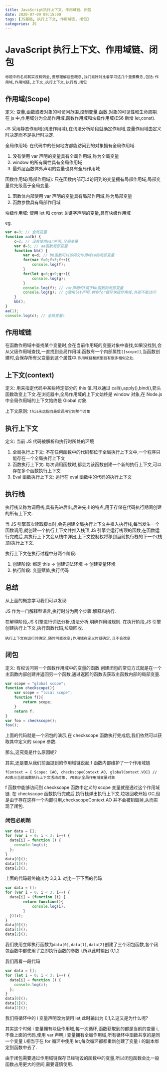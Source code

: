 ```yaml
---
title: JavaScript执行上下文、作用域链、闭包
date: 2020-07-09 09:15:00
tags: [JS基础, 执行上下文, 作用域链, 闭包]
categories: JS
---
```


# JavaScript 执行上下文、作用域链、闭包

`标题中的名词其实没有列全,要想理解这些概念,我们最好对比着学习这几个重要概念,包括:作用域,作用域链,上下文,执行上下文,执行栈,闭包`

## 作用域(Scope)

定义: 变量,函数或者对象的可访问范围,控制变量,函数,对象的可见性和生命周期.在 js 中,作用域分为全局作用域,函数作用域和块级作用域(ES6 新增 let,const).

JS 采用静态作用域(词法作用域),在词法分析阶段就确定作用域,变量作用域由定义时决定而不是执行时决定.

全局作用域: 在代码中的任何地方都能访问到的对象拥有全局作用域.

1. 没有使用 var 声明的变量具有全局作用域,称为全局变量
2. window 的所有属性具有全局作用域
3. 最外层函数体外声明的变量也具有全局作用域

函数作用域(局部作用域): 只在函数内部可以访问到的变量拥有局部作用域,局部变量优先级高于全局变量.

1. 函数体内部使用 var 声明的变量具有局部作用域,称为局部变量
2. 函数参数具有局部作用域

块级作用域: 使用 let 和 const 关键字声明的变量,具有块级作用域

eg.

```javaScript
var a=3; // 全局变量
function aa(b) {
    c=2; // 没有使用var声明,全局变量
    var d=5; // aa函数局部变量
    function bb() {
        var e=d; // bb函数可以访问父作用域aa的局部变量
        for(var f=0;f<3;f++){
            console.log(f);
        }
        for(let g=6;g<9;g++){
            console.log(g);
        }
        console.log(f); // var声明的f属于bb函数的局部变量
        console.log(g); // g使用let声明,拥有for循环块级作用域,外部不能访问
    }
    bb();
}
aa(1);
console.log(c); // 全局变量c
```

## 作用域链

在函数作用域中查找某个变量时,会在当前作用域的变量对象中查找,如果没找到,会从父级作用域查找,一直找到全局作用域.函数有一个内部属性`[[scope]]`,当函数创建时,会保存所有父变量到这个属性中.`作用域链和原型链有很多相似之处`.

## 上下文(context)

定义: 用来指定代码中某些特定部分的 this 值.可以通过 call(),apply(),bind(),箭头函数改变上下文.在浏览器中,全局作用域的上下文始终是 window 对象,在 Node.js 中全局作用域的上下文始终是 Global 对象.

上下文原则: `this永远指向最后调用它的那个对象`

## 执行上下文

定义: 当前 JS 代码被解析和执行时所处的环境

1. 全局执行上下文: 不在任何函数中的代码都位于全局执行上下文中,一个程序只能存在一个全局执行上下文
2. 函数执行上下文: 每次调用函数时,都会为该函数创建一个新的执行上下文,可以存在多个函数执行上下文
3. Eval 函数执行上下文: 运行在 eval 函数中的代码的执行上下文

## 执行栈

执行栈又称为调用栈,具有先进后出,后进先出的特点,用于存储在代码执行期间创建的所有上下文.

当 JS 引擎首次读取脚本时,会先创建全局执行上下文并推入执行栈,每当发生一个函数调用,就创建一个执行上下文并推入栈顶,JS 引擎会运行栈顶的函数,在函数运行完成后,其执行上下文会从栈中弹出,上下文控制权将移到当前执行栈的下一个(栈顶)执行上下文.

执行上下文在执行过程中分两个阶段:

1. 创建阶段: 绑定 this -> 创建词法环境 -> 创建变量环境
2. 执行阶段: 变量赋值,执行代码

## 总结

从上面的概念学习我们可以发现:

JS 作为一门解释型语言,执行时分为两个步骤:解释和执行.

在解释阶段,JS 引擎进行词法分析,语法分析,明确作用域规则.
在执行阶段,JS 引擎创建执行上下文,执行函数代码,垃圾回收.

`执行上下文在运行时确定,随时可能改变;作用域在定义时就确定,且不会改变`

## 闭包

定义: 有权访问另一个函数作用域中的变量的函数.创建闭包的常见方式就是在一个主函数内部创建并返回另一个函数,通过返回的函数去获取主函数内部的局部变量.

```JavaScript
var scope = "global scope";
function checkscope(){
    var scope = "local scope";
    function f(){
        return scope;
    }
    return f;
}
var foo = checkscope();
foo();
```

上面的代码就是一个闭包的演示,在 checkscope 函数执行完成后,我们依然可以获取其中定义的 scope 参数.

那么,这究竟是什么原因呢?

其实,还是要从我们前面提到的作用域链说起,f 函数内部维护了一个作用域链

```
fContext = { Scope: [AO, checkscopeContext.AO, globalContext.VO]} // AO表示当前函数执行上下文活动对象, VO表示全局作用域变量对象
```

f 函数中能够访问到 checkscope 函数中定义的 scope 变量就是通过这个作用域链.
在 checkscope 函数执行完成后,执行栈弹出执行上下文,垃圾回收开始 GC,但是由于存在这样一个内部引用,checkscopeContext.AO 并不会被销毁掉,从而实现了闭包.

### 闭包必刷题

```JavaScript
var data = [];
for (var i = 0; i < 3; i++) {
  data[i] = function () {
    console.log(i);
  };
}
data[0]();
data[1]();
data[2]();
```

上面的代码最终输出为 3,3,3. 对比一下下面的代码

```JavaScript
var data = [];
for (var i = 0; i < 3; i++) {
  data[i] = (function (i) {
        return function(){
            console.log(i);
        }
  })(i);
}
data[0]();
data[1]();
data[2]();
```

我们使用立即执行函数为`data[0],data[1],data[2]`创建了三个闭包函数,各个闭包函数中都使用了立即执行函数的参数 i,所以此时输出 0,1,2

我们再看一段代码

```JavaScript
var data = [];
for (let i = 0; i < 3; i++) {
  data[i] = function () {
    console.log(i);
  };
}
data[0]();
data[1]();
data[2]();
```

我们将循环中的 i 变量声明改为使用 let,此时输出为 0,1,2.这又是为什么呢?

其实这个时候 i 变量拥有块级作用域,每一次循环,函数获取到的都是当前的变量 i,不像上面的代码,使用 var 声明,i 变量拥有全局作用域,所有循环中函数共享的是同一个变量 i.相当于在 for 循环中使用 let,每次循环都都重新创建了变量 i 的副本绑定到函数中去了.

由于闭包需要通过作用域链保存已经销毁的函数中的变量,所以闭包函数会比一般函数占用更大的空间,需要谨慎使用.
